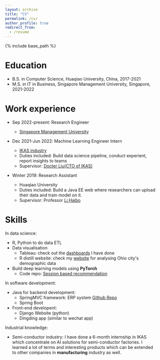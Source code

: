 ```yaml
---
layout: archive
title: "CV"
permalink: /cv/
author_profile: true
redirect_from:
  - /resume
---
```


{% include base_path %}

Education
======
* B.S. in Computer Science, Huaqiao University, China, 2017-2021
* M.S. in IT in Business, Singapore Management University, Singapore, 2021-2022

Work experience
======
* Sep 2022-present: Research Engineer
  * [Singapore Management University](https://www.smu.edu.sg/)
  
* Dec 2021-Jun 2022: Machine Learning Engineer Intern
  * [IKAS industry](https://www.ikasinfo.com/)
  * Duties included: Build data science pipeline, conduct experient, report insights to teams
  * Supervisor: [Docter Liu(CTO of IKAS)](https://www.linkedin.com/in/bin-liu-phd-pmp-aa338760/?originalSubdomain=sg)
  
* Winter 2019: Research Assistant
  * Huaqiao University
  * Duties included: Build a Java EE web where researchers can upload their data and train model on it.
  * Supervisor: Professor [Li Haibo](https://faculty.hqu.edu.cn/lihaibo/en/index.htm)
  
Skills
======
In data science:

* R, Python to do data ETL
* Data visualisation
  * Tableau: check out the [dashboards](https://public.tableau.com/app/profile/huang.anni/) I have done
  * R distill website: check my [website](https://www.linkedin.com/in/annihuang2021/overlay/1635495604261/single-media-viewer/) for analysing Ohio city's demographic data
* Build deep learning models using **PyTorch**
  * Code repo: [Session based recommendation](https://github.com/AmazingDD/serenRec/tree/dev/seren/model)

In software development:
* Java for backend development:
  * SpringMVC framework: ERP system [Github Repo](https://github.com/WideSu/JavaEEWeb)
  * Spring Boot
* Front-end developent:
  * Django Website (python)
  * Dingding app (similar to wechat app)

Industrial knowledge:
* Semi-conductor industry: I have done a 6-month internship in IKAS which concentrate on AI solutions for semi-conductor factories. I learned a lot of terms and interesting products which can be extended to other companies in **manufacturing** industry as well.

<!-- Publications
======
  <ul>{% for post in site.publications %}
    {% include archive-single-cv.html %}
  {% endfor %}</ul>
  
Talks
======
  <ul>{% for post in site.talks %}
    {% include archive-single-talk-cv.html %}
  {% endfor %}</ul>
  
Service and leadership
======
* Currently signed in to 43 different slack teams -->
